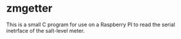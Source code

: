 # zmgetter
This is a small C program for use on a Raspberry PI to read the serial inetrface of the salt-level meter.
